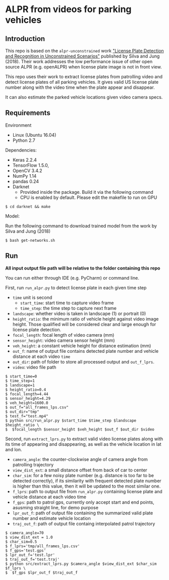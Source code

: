 # ALPR from videos for parking vehicles

## Introduction

This repo is based on the `alpr-unconstrained` work 
["License Plate Detection and Recognition in Unconstrained 
Scenarios"](https://github.com/sergiomsilva/alpr-unconstrained)
published by Silva and Jung (2018). 
Their work addresses the low performance issue 
of other open source ALPR (e.g. openALPR) 
when license plate image is not in front view.

This repo uses their work to extract license plates from 
patrolling video and detect license plates of all parking vehicles. 
It gives valid US license plate number along with the video time 
when the plate appear and disappear.

It can also estimate the parked vehicle locations given 
video camera specs.

## Requirements

Environment
- Linux (Ubuntu 16.04)
- Python 2.7

Dependencies:
- Keras 2.2.4
- TensorFlow 1.5.0, 
- OpenCV 3.4.2
- NumPy 1.14
- pandas 0.24
- Darknet
  - Provided inside the package. Build it via the following command
  - CPU is enabled by default. Please edit the makefile to run on GPU

```shellscript
$ cd darknet && make
```

Model:

Run the following command to download trained model from 
the work by Silva and Jung (2018)

```shellscript
$ bash get-networks.sh
```

## Run
**All input output file path will be relative to the 
folder containing this repo**

You can run either through IDE (e.g. PyCharm) or command line. 

First, run `run_alpr.py` to detect license plate in each given time step
- `time` unit is second
    - `start_time`: start time to capture video frame
    - `time_step`: the time step to capture next frame
- `landscape`: whether video is taken in landscape (1) or portrait (0)
- `height_ratio`: the minimum ratio of vehicle height against video image
height. Those qualified will be considered clear and large enough 
for license plate detection.
- `focal_length`: focal length of video camera (mm)
- `sensor_height`: video camera sensor height (mm)
- `veh_height`: a constant vehicle height for distance estimation (mm)
- `out_f`:  name of output file contains detected plate number and 
vehicle distance at each video `time`
- `out_dir`: path of folder to store all processed output 
and `out_f_lprs`. 
- `video`: video file path

```shellscript
$ start_time=0
$ time_step=1
$ landscape=1
$ height_ratio=0.4
$ focal_length=4.44
$ sensor_height=4.29
$ veh_height=1600.0
$ out_f="all_frames_lps.csv"
$ out_dir="tmp"
$ test_f="test.mp4"
$ python src/run_alpr.py $start_time $time_step $landscape $height_ratio \
$  $focal_length $sensor_height $veh_height $out_f $out_dir $video
```

Second, run `extract_lprs.py` to extract valid video license plates along with 
its time of appearing and disappearing, as well as the vehicle location in 
lat and lon.

- `camera_angle`: the counter-clockwise angle of camera angle from patrolling 
trajectory
- `view_dist_ext`: a small distance offset from back of car to center
- `char_sim`: for a few noisy plate number 
(e.g. distance is too far to be detected correctly), 
if its similarity with frequent detected plate number is higher than this value, 
then it will be updated to the most similar one.
- `f_lprs`: path to output file from `run_alpr.py` containing 
license plate and vehicle distance at each video time
- `f_gps`: path to patrol gps, 
currently only accept start and end points, asusming straight line, 
for demo purpose
- `lpr_out_f`: path of output file containing 
the summarized valid plate number and estimate vehicle location
- `traj_out_f`: path of output file containg interpolated patrol trajectory

```shellscript
$ camera_angle=70
$ view_dist_ext = 1.0
$ char_sim=0.5
$ f_lprs='tmp/all_frames_lps.csv'
$ f_gps='test.gps'
$ lpr_out_f='test.lpr'
$ traj_out_f='test.traj'
$ python src/extract_lprs.py $camera_angle $view_dist_ext $char_sim $f_lprs \
$  $f_gps $lpr_out_f $traj_out_f
```